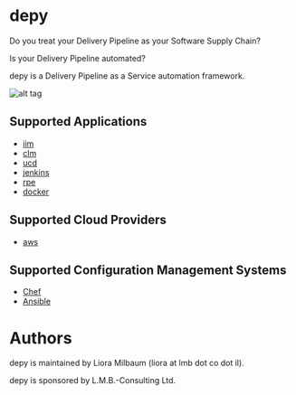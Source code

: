 # depy

Do you treat your Delivery Pipeline as your Software Supply Chain?

Is your Delivery Pipeline automated?

depy is a Delivery Pipeline as a Service automation framework.

![alt tag](https://github.com/lioramilbaum/depy/blob/master/images/depy.png)

## Supported Applications
* [iim](https://github.com/lioramilbaum/depy/blob/master/apps/iim.md "Title")
* [clm](https://github.com/lioramilbaum/depy/blob/master/apps/clm.md "Title")
* [ucd](https://github.com/lioramilbaum/depy/blob/master/apps/ucd.md "Title")
* [jenkins](https://github.com/lioramilbaum/depy/blob/master/apps/jenkins.md "Title")
* [rpe](https://github.com/lioramilbaum/depy/blob/master/apps/rpe.md "Title")
* [docker](https://github.com/lioramilbaum/depy/blob/master/apps/docker.md "Title")

## Supported Cloud Providers
* [aws](https://github.com/lioramilbaum/depy/blob/master/cloud/aws.md "Title")

## Supported Configuration Management Systems
* [Chef](https://github.com/lioramilbaum/depy/blob/master/configuration_management/chef.md "Title")
* [Ansible](https://github.com/lioramilbaum/depy/blob/master/configuration_management/ansible.md "Title")

# Authors

depy is maintained by Liora Milbaum (liora at lmb dot co dot il).

depy is sponsored by L.M.B.-Consulting Ltd.
